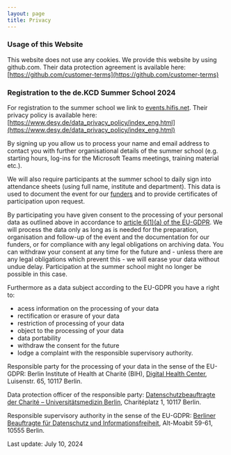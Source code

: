 ```yaml
---
layout: page
title: Privacy
---
```

### Usage of this Website
This website does not use any cookies. We provide this website by using github.com. Their data protection agreement is available here: [https://github.com/customer-terms](https://github.com/customer-terms)


### Registration to the de.KCD Summer School 2024

For registration to the summer school we link to [events.hifis.net](events.hifis.net). Their privacy policy is available here: [https://www.desy.de/data_privacy_policy/index_eng.html](https://www.desy.de/data_privacy_policy/index_eng.html)

By signing up you allow us to process your name and email address to contact you with further organisational details of the summer school (e.g. starting hours, log-ins for the Microsoft Teams meetings, training material etc.).

We will also require participants at the summer school to daily sign into attendance sheets (using full name, institute and department). This data is used to document the event for our [funders](https://llmcloud2024.github.io/contact.html) and to provide certificates of participation upon request.

By participating you have given consent to the processing of your personal data as outlined above in accordance to [article 6(1)(a) of the EU-GDPR](https://gdpr.eu/article-6-how-to-process-personal-data-legally/). We will process the data only as long as is needed for the preparation, organisation and follow-up of the event and the documentation for our funders, or for compliance with any legal obligations on archiving data. You can withdraw your consent at any time for the future and - unless there are any legal obligations which prevent this - we will earase your data without undue delay. Participation at the summer school might no longer be possible in this case.

Furthermore as a data subject according to the EU-GDPR you have a right to: 
- acess information on the processing of your data
- rectification or erasure of your data
- restriction of processing of your data
- object to the processing of your data
- data portability
- withdraw the consent for the future
- lodge a complaint with the responsible supervisory authority.


Responsible party for the processing of your data in the sense of the EU-GDPR: Berlin Institute of Health at Charité (BIH), [Digital Health Center](https://www.bihealth.org/en/research/research-group/eils-lab-bih-digital-health-center), Luisenstr. 65, 10117 Berlin.


Data protection officer of the responsible party: [Datenschutzbeauftragte der Charité – Universitätsmedizin Berlin](https://www.charite.de/service/datenschutz/), Charitéplatz 1, 10117 Berlin.

Responsible supervisory authority in the sense of the EU-GDPR: [Berliner Beauftragte für Datenschutz und Informationsfreiheit](https://www.datenschutz-berlin.de/ueber-uns/kontakt/), Alt-Moabit 59-61, 10555 Berlin.

Last update: July 10, 2024




